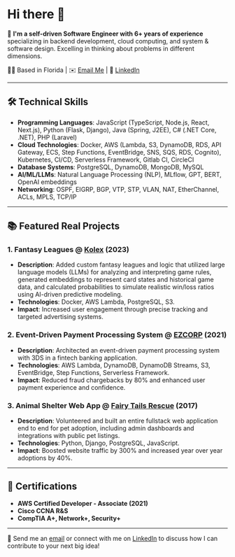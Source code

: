 # Hi there 👋

🌟 **I'm a self-driven Software Engineer with 6+ years of experience** specializing in backend development, cloud computing, and system & software design. Excelling in thinking about problems in different dimensions.

📍🌴 Based in Florida | ✉️ [Email Me](mailto:marcosaleman.developer@gmail.com) | 🔗 [LinkedIn](https://www.linkedin.com/in/aleman-marcos/)

---

## 🛠️ Technical Skills

- **Programming Languages**: JavaScript (TypeScript, Node.js, React, Next.js), Python (Flask, Django), Java (Spring, J2EE), C# (.NET Core, .NET), PHP (Laravel)
- **Cloud Technologies**: Docker, AWS (Lambda, S3, DynamoDB, RDS, API Gateway, ECS, Step Functions, EventBridge, SNS, SQS, RDS, Cognito), Kubernetes, CI/CD, Serverless Framework, Gitlab CI, CircleCI
- **Database Systems**: PostgreSQL, DynamoDB, MongoDB, MySQL
- **AI/ML/LLMs**: Natural Language Processing (NLP), MLflow, GPT, BERT, OpenAI embeddings
- **Networking**: OSPF, EIGRP, BGP, VTP, STP, VLAN, NAT, EtherChannel, ACLs, MPLS, TCP/IP

---

## 📚 Featured Real Projects

### **1. Fantasy Leagues @ [Kolex](https://kings-league.kolex.gg/) (2023)**
- **Description**: Added custom fantasy leagues and logic that utilized large language models (LLMs) for analyzing and interpreting game rules, generated embeddings to represent card states and historical game data, and calculated probabilities to simulate realistic win/loss ratios using AI-driven predictive modeling.
- **Technologies**: Docker, AWS Lambda, PostgreSQL, S3.
- **Impact**: Increased user engagement through precise tracking and targeted advertising systems.

### **2. Event-Driven Payment Processing System @ [EZCORP](https://www.ezplus.com/) (2021)**
- **Description**: Architected an event-driven payment processing system with 3DS in a fintech banking application.
- **Technologies**: AWS Lambda, DynamoDB, DynamoDB Streams, S3, EventBridge, Step Functions, Serverless Framework.
- **Impact**: Reduced fraud chargebacks by 80% and enhanced user payment experience and confidence.

### **3. Animal Shelter Web App @ [Fairy Tails Rescue](https://fairytailsdogrescue.org/) (2017)**
- **Description**: Volunteered and built an entire fullstack web application end to end for pet adoption, including admin dashboards and integrations with public pet listings.
- **Technologies**: Python, Django, PostgreSQL, JavaScript.
- **Impact**: Boosted website traffic by 300% and increased year over year adoptions by 40%.

---

## 📜 Certifications
- **AWS Certified Developer - Associate (2021)**
- **Cisco CCNA R&S**
- **CompTIA A+, Network+, Security+**

---

🚀 Send me an [email](mailto:marcosaleman.developer@gmail.com) or connect with me on [LinkedIn](https://www.linkedin.com/in/aleman-marcos/) to discuss how I can contribute to your next big idea!
